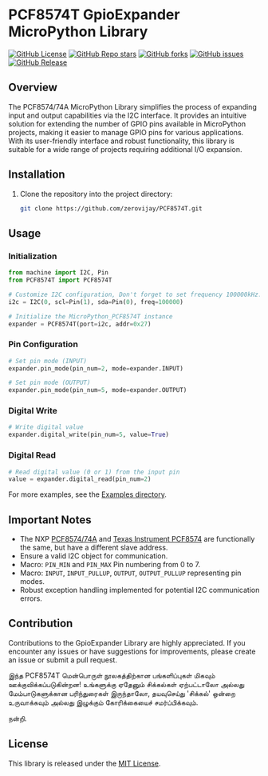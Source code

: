 # PCF8574T GpioExpander MicroPython Library

[![GitHub License](https://img.shields.io/github/license/zerovijay/PCF8574T?style=social)](LICENSE)
[![GitHub Repo stars](https://img.shields.io/github/stars/zerovijay/PCF8574T)](https://github.com/zerovijay/PCF8574T/stargazers)
[![GitHub forks](https://img.shields.io/github/forks/zerovijay/PCF8574T)](https://github.com/zerovijay/PCF8574T/forks)
[![GitHub issues](https://img.shields.io/github/issues-raw/zerovijay/PCF8574T?style=social)](https://github.com/zerovijay/PCF8574T/issues)
[![GitHub Release](https://img.shields.io/github/v/release/zerovijay/PCF8574T?include_prereleases&display_name=release&style=social)](https://github.com/zerovijay/PCF8574T/releases)

## Overview

The PCF8574/74A MicroPython Library simplifies the process of expanding input and output capabilities via the I2C
interface. It provides an intuitive solution for extending the number of GPIO pins available in MicroPython projects,
making it easier to manage GPIO pins for various applications. With its user-friendly interface and robust
functionality, this library is suitable for a wide range of projects requiring additional I/O expansion.

## Installation

1. Clone the repository into the project directory:

    ```bash
    git clone https://github.com/zerovijay/PCF8574T.git
    ```

## Usage

### Initialization

```python
from machine import I2C, Pin
from PCF8574T import PCF8574T

# Customize I2C configuration, Don't forget to set frequency 100000kHz.
i2c = I2C(0, scl=Pin(1), sda=Pin(0), freq=100000)

# Initialize the MicroPython_PCF8574T instance
expander = PCF8574T(port=i2c, addr=0x27)
```

### Pin Configuration

```python
# Set pin mode (INPUT)
expander.pin_mode(pin_num=2, mode=expander.INPUT)

# Set pin mode (OUTPUT)
expander.pin_mode(pin_num=5, mode=expander.OUTPUT)
```

### Digital Write

```python
# Write digital value
expander.digital_write(pin_num=5, value=True)
```

### Digital Read

```python
# Read digital value (0 or 1) from the input pin
value = expander.digital_read(pin_num=2)
```

For more examples, see the [Examples directory](example).

## Important Notes

- The NXP [PCF8574/74A](docs/PCF8574_PCF8574A.pdf) and [Texas Instrument PCF8574](docs/pcf8574.pdf) are functionally the
  same, but have a different slave address.
- Ensure a valid I2C object for communication.
- Macro: `PIN_MIN` and `PIN_MAX` Pin numbering from 0 to 7.
- Macro: `INPUT`, `INPUT_PULLUP`, `OUTPUT`, `OUTPUT_PULLUP` representing pin modes.
- Robust exception handling implemented for potential I2C communication errors.

## Contribution

Contributions to the GpioExpander Library are highly appreciated. If you encounter any issues or have suggestions for
improvements, please create an issue or submit a pull request.

இந்த PCF8574T மென்பொருள் நூலகத்திற்கான பங்களிப்புகள் மிகவும் ஊக்குவிக்கப்படுகின்றன! உங்களுக்கு ஏதேனும் சிக்கல்கள்
ஏற்பட்டாலோ அல்லது மேம்பாடுகளுக்கான பரிந்துரைகள் இருந்தாலோ, தயவுசெய்து 'சிக்கல்' ஒன்றை உருவாக்கவும் அல்லது இழுக்கும்
கோரிக்கையைச் சமர்ப்பிக்கவும்.

நன்றி.

## License

This library is released under the [MIT License](LICENSE).
